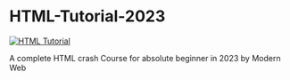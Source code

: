 # HTML-Tutorial-2023

[![HTML Tutorial]()](https://youtu.be/9E07kyddR-A)

A complete HTML crash Course for absolute beginner in 2023 by Modern Web

